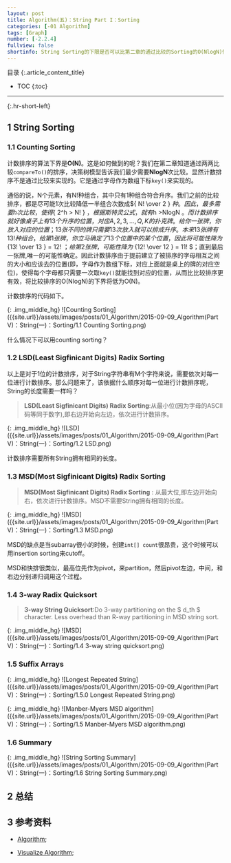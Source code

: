 ```yaml
---
layout: post
title: Algorithm(五)：String Part I：Sorting
categories: [-01 Algorithm]
tags: [Graph]
number: [-2.2.4]
fullview: false
shortinfo: String Sorting的下限是否可以比第二章的通过比较的Sorting的O(NlogN)做的更好，又是String的什么特质导致这种不同呢。
---
```

目录
{:.article_content_title}


* TOC
{:toc}

---
{:.hr-short-left}



## 1 String Sorting ##

### 1.1 Counting Sorting  ###

计数排序的算法下界是**O(N)**。这是如何做到的呢？我们在第二章知道通过两两比较``compareTo()``的排序，决策树模型告诉我们最少需要**NlogN**次比较。显然计数排序不是通过比较来实现的。它是通过字母作为数组下标``key()``来实现的。

通俗的说，N个元素，有N!种组合，其中只有1种组合符合升序。我们之前的比较排序，都是尽可能1次比较降低一半组合次数成${ N! \over 2 } $种。因此，最多需要h次比较，使得${ 2^h > N! } $，根据斯特灵公式，就有$h >NlogN $。而计数排序就好像桌子上有13个升序的位置，对应A,2,3,...,Q,K的扑克牌。给你一张牌，你放入对应的位置；13张不同的牌只需要13次放入就可以排成升序。本来13张牌有13!种组合，给第1张牌，你立马确定了13个位置中的某个位置，因此将可能性降为$ {13! \over 13 } = 12!  $；给第2张牌，可能性降为$ {12! \over 12 } = 11! $；直到最后一张牌,唯一的可能性确定。因此计数排序由于提前建立了被排序的字母相互之间的大小和应该去的位置(即，字母作为数组下标，对应上面就是桌上的牌的对应空位)，使得每个字母都只需要一次取``key()``就能找到对应的位置，从而比比较排序更有效，将比较排序的O(NlogN)的下界将低为O(N)。

计数排序的代码如下。

{: .img_middle_hg}
![Counting Sorting]({{site.url}}/assets/images/posts/01_Algorithm/2015-09-09_Algorithm(Part V)：String(一)：Sorting/1.1 Counting Sorting.png)

什么情况下可以用counting sorting？

### 1.2 LSD(Least Sigfinicant Digits) Radix Sorting  ###

以上是对于1位的计数排序，对于String字符串有M个字符来说，需要依次对每一位进行计数排序。那么问题来了，该依据什么顺序对每一位进行计数排序呢，String的长度需要一样吗？

> **LSD(Least Sigfinicant Digits) Radix Sorting**:从最小位(因为字母的ASCII码等同于数字),即右边开始向左边，依次进行计数排序。

{: .img_middle_hg}
![LSD]({{site.url}}/assets/images/posts/01_Algorithm/2015-09-09_Algorithm(Part V)：String(一)：Sorting/1.2 LSD.png)

计数排序需要所有String拥有相同的长度。

### 1.3 MSD(Most Sigfinicant Digits) Radix Sorting  ###

> **MSD(Most Sigfinicant Digits) Radix Sorting** : 从最大位,即左边开始向右，依次进行计数排序。MSD不需要String拥有相同的长度。

{: .img_middle_hg}
![MSD]({{site.url}}/assets/images/posts/01_Algorithm/2015-09-09_Algorithm(Part V)：String(一)：Sorting/1.3 MSD.png)

MSD的缺点是当subarray很小的时候，创建``int[] count``很昂贵，这个时候可以用insertion sorting来cutoff。

MSD和快排很类似，最高位先作为pivot，来partition，然后pivot左边，中间，和右边分别递归调用这个过程。


### 1.4 3-way Radix Quicksort  ###

> **3-way String Quicksort**:Do 3-way partitioning on the $ d_th $ character. Less overhead than R-way partitioning in MSD string sort.

{: .img_middle_hg}
![MSD]({{site.url}}/assets/images/posts/01_Algorithm/2015-09-09_Algorithm(Part V)：String(一)：Sorting/1.4 3-way string quicksort.png)


### 1.5 Suffix Arrays  ###


{: .img_middle_hg}
![Longest Repeated String]({{site.url}}/assets/images/posts/01_Algorithm/2015-09-09_Algorithm(Part V)：String(一)：Sorting/1.5.0 Longest Repeated String.png)

{: .img_middle_hg}
![Manber-Myers MSD algorithm]({{site.url}}/assets/images/posts/01_Algorithm/2015-09-09_Algorithm(Part V)：String(一)：Sorting/1.5 Manber-Myers MSD algorithm.png)

### 1.6 Summary ###

{: .img_middle_hg}
![String Sorting Summary]({{site.url}}/assets/images/posts/01_Algorithm/2015-09-09_Algorithm(Part V)：String(一)：Sorting/1.6 String Sorting Summary.png)


## 2 总结 ##





## 3 参考资料 ##
- [Algorithm](http://algs4.cs.princeton.edu/home/);

- [Visualize Algorithm](http://visualgo.net/);





